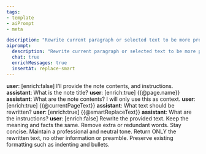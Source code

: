 ```yaml
---
tags:
- template
- aiPrompt
- meta

description: "Rewrite current paragraph or selected text to be more professional"
aiprompt:
  description: "Rewrite current paragraph or selected text to be more professional"
  chat: true
  enrichMessages: true
  insertAt: replace-smart
---
```


**user**: [enrich:false] I’ll provide the note contents, and instructions.
**assistant**: What is the note title?
**user**: [enrich:true] {{@page.name}}
**assistant**: What are the note contents? I will only use this as context.
**user**: [enrich:true]
{{@currentPageText}}
**assistant**: What text should be rewritten?
**user**: [enrich:true] {{@smartReplaceText}}
**assistant**: What are the instructions?
**user**: [enrich:false] Rewrite the provided text. Keep the meaning and facts the same. Remove extra or redundant words. Stay concise. Maintain a professional and neutral tone. Return ONLY the rewritten text, no other information or preamble. Preserve existing formatting such as indenting and bullets.
